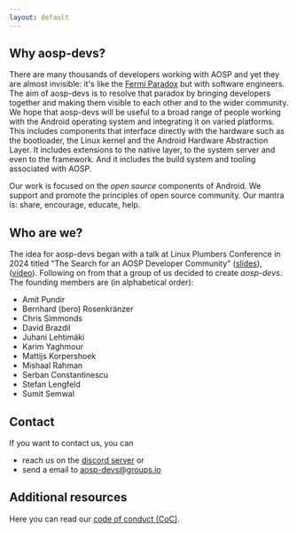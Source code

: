 ```yaml
---
layout: default
---
```


## Why aosp-devs?

There are many thousands of developers working with AOSP and yet they are
almost invisible: it's like the [Fermi Paradox](https://en.wikipedia.org/wiki/Fermi_paradox)
but with software engineers. The aim of aosp-devs is to resolve that paradox by
bringing developers together and making them visible to each other and to the
wider community. We hope that aosp-devs will be useful to a broad range of
people working with the Android operating system and integrating it on varied
platforms. This includes components that interface directly with the hardware
such as the bootloader, the Linux kernel and the Android Hardware Abstraction
Layer.  It includes extensions to the native layer, to the system server and
even to the framework. And it includes the build system and tooling associated
with AOSP.

Our work is focused on the *open source* components of Android. We support and
promote the principles of open source community. Our mantra is: share,
encourage, educate, help.

## Who are we?

The idea for aosp-devs began with a talk at Linux Plumbers Conference in 2024
titled "The Search for an AOSP Developer Community"
 ([slides](https://lpc.events/event/18/contributions/1707/attachments/1538/3217/android-mc-community.pdf)),
 ([video](https://youtu.be/fMuva71ryeg?si=ObqxDqQ1zZTlO8-g)).
Following on from that a group of us decided to create *aosp-devs*.
The founding members are (in alphabetical order):

* Amit Pundir
* Bernhard (bero) Rosenkränzer
* Chris Simmonds
* David Brazdil
* Juhani Lehtimäki
* Karim Yaghmour
* Mattijs Korpershoek
* Mishaal Rahman
* Serban Constantinescu
* Stefan Lengfeld
* Sumit Semwal


## Contact

If you want to contact us, you can

* reach us on the [discord server](https://discord.gg/hH59SPKYv8) or
* send a email to [aosp-devs@groups.io](mailto:aosp-devs@groups.io)


## Additional resources

Here you can read our [code of conduct (CoC)](/code-of-conduct.html).
